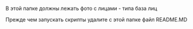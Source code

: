 В этой папке должны лежать фото с лицами - типа база лиц

Прежде чем запускать скрипты удалите с этой папке файл README.MD
